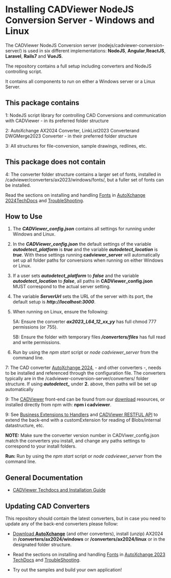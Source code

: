 # Installing CADViewer NodeJS Conversion Server - Windows and Linux

The CADViewer NodeJS Conversion server (nodejs/cadviewer-conversion-server/) is used in six different implementations: **NodeJS**, **Angular**,**ReactJS**, **Laravel**, **Rails7** and **VueJS**. 

The repository contains a full setup including converters and NodeJS controlling script.

It contains all components to run on either a Windows server or a Linux Server.


## This package contains

1: NodeJS script library for controlling CAD Conversions and communication with CADViewer  - in its preferred folder structure

2: AutoXchange AX2024 Converter, LinkList2023 Converterand DWGMerge2023 Converter - in their preferred folder structure

3: All structures for file-conversion, sample drawings, redlines, etc. 


## This package does not contain

4: The converter folder structure contains a larger set of fonts, installed in /cadviewer/converters/ax2023/windows/fonts/, but a fuller set of fonts can be installed. 

Read the sections on installing and handling [Fonts](https://tailormade.com/ax2020techdocs/installation/fonts/) in [AutoXchange 2024TechDocs](https://tailormade.com/ax2020techdocs/) and [TroubleShooting](https://tailormade.com/ax2020techdocs/troubleshooting/).



## How to Use

1. The ***CADViewer_config.json*** contains all settings for running under Windows and Linux.

2. In the ***CADViewer_config.json*** the default settings of the variable ***autodetect_platform*** is ***true*** and the variable ***autodetect_location*** is  ***true***. With these settings running **cadviewer_server** will automatically set up all folder paths for conversions when running on either Windows or Linux. 

3. If a user sets ***autodetect_platform*** to ***false*** and the variable ***autodetect_location*** to  ***false***, all paths in **CADViewer_config.json** MUST correspond to the actual server setting. 

4. The variable ***ServerUrl*** sets the URL of the server with its port, the default setup is ***http://localhost:3000***.

5. When running on Linux, ensure the following:

    5A: Ensure the converter ***ax2023_L64_12_xx_yy*** has full chmod 777 permissions (or 755).
   
    5B: Ensure the folder with temporary files ***/converters/files*** has full read and write permissions. 

6. Run by using the *npm start* script or *node cadviewer_server* from the command line.
 

7: The CAD converter [AutoXchange 2024](https://cadviewer.com/alldownloads/autoxchange), - and other converters -, needs to be installed and referenced through the configuration file. The converters typically are in the /cadviewer-conversion-server/converters/ folder structure. If using ***autodetect_*** under **2.** above, then paths will be set up automatically 

9: The [CADViewer](https://cadviewer.com/cadviewertechdocs) front-end can be found from our [download](https://cadviewer.com/download) resources, or installed directly from npm with: **npm i cadviewer**.

9: See [Business Extensions to Handlers](https://cadviewer.com/cadviewertechdocs/handlers_business/) and [CADViewer RESTFUL API](https://cadviewer.com/cadviewertechdocs/rest_api/) to extend the back-end with a customExtension for reading of Blobs/internal datastructure, etc. 


**NOTE:** Make sure the converter version number in CADViwer_config.json match the converters you install, and change any paths settings to correspond to your install folders.  

**Run:** Run by using the *npm start* script or *node cadviewer_server* from the command line.



## General Documentation 

-   [CADViewer Techdocs and Installation Guide](https://cadviewer.com/cadviewertechdocs)



## Updating CAD Converters

This repository should contain the latest converters, but in case you need to update any of the back-end converters please follow: 

* [Download **AutoXchange**](/download/) (and other converters), install (unzip) AX2024 in **/converters/ax2024/windows** or **/converters/ax2024/linux** or in the designated folder structure.

* Read the sections on installing and handling [Fonts](https://tailormade.com/ax2020techdocs/installation/fonts/) in [AutoXchange 2023 TechDocs](https://tailormade.com/ax2020techdocs/) and [TroubleShooting](https://tailormade.com/ax2020techdocs/troubleshooting/).

* Try out the samples and build your own application!
 
 

